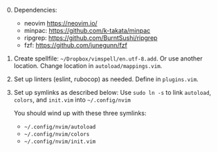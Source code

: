 0. Dependencies:
   * neovim   https://neovim.io/
   * minpac:  https://github.com/k-takata/minpac
   * ripgrep: https://github.com/BurntSushi/ripgrep
   * fzf:     https://github.com/junegunn/fzf

1. Create spellfile: `~/Dropbox/vimspell/en.utf-8.add`.
   Or use another location. Change location in `autoload/mappings.vim`.

2. Set up linters (eslint, rubocop) as needed.
   Define in `plugins.vim`.

3. Set up symlinks as described below:
   Use `sudo ln -s` to link `autoload`, `colors`, and `init.vim` into `~/.config/nvim`

   You should wind up with these three symlinks:
   * `~/.config/nvim/autoload`
   * `~/.config/nvim/colors`
   * `~/.config/nvim/init.vim`
